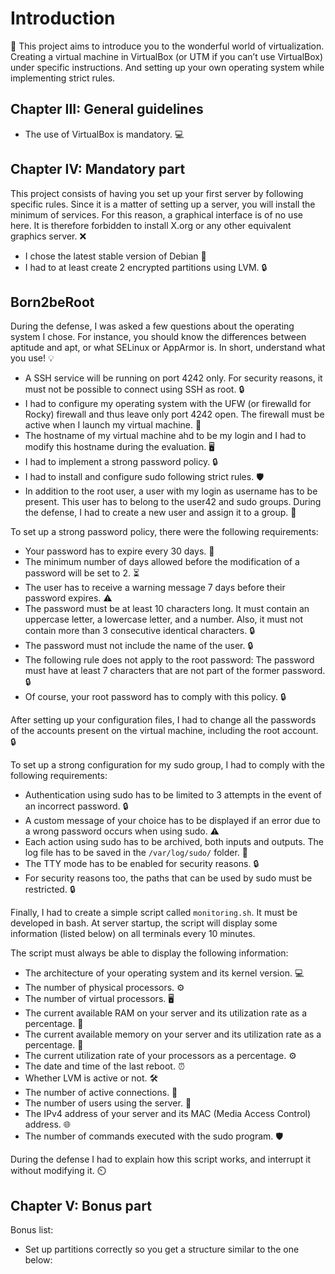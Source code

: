 # Introduction

🚀 This project aims to introduce you to the wonderful world of virtualization. 
Creating a virtual machine in VirtualBox (or UTM if you can’t use VirtualBox) under specific instructions. 
And setting up your own operating system while implementing strict rules.

## Chapter III: General guidelines

- The use of VirtualBox is mandatory. 💻

## Chapter IV: Mandatory part

This project consists of having you set up your first server by following specific rules. 
Since it is a matter of setting up a server, you will install the minimum of services. 
For this reason, a graphical interface is of no use here. It is therefore forbidden to install X.org or any other equivalent graphics server. ❌

- I chose the latest stable version of Debian 🐧
- I had to at least create 2 encrypted partitions using LVM. 🔒

## Born2beRoot

During the defense, I was asked a few questions about the operating system I chose. For instance, you should know the differences between aptitude and apt, or what SELinux or AppArmor is. In short, understand what you use! 💡

- A SSH service will be running on port 4242 only. For security reasons, it must not be possible to connect using SSH as root. 🔒
- I had to configure my operating system with the UFW (or firewalld for Rocky) firewall and thus leave only port 4242 open. The firewall must be active when I launch my virtual machine. 🧯
- The hostname of my virtual machine ahd to be my login and I had to modify this hostname during the evaluation. 🖥️
- I had to implement a strong password policy. 🔒
- I had to install and configure sudo following strict rules. 🛡️
- In addition to the root user, a user with my login as username has to be present. This user has to belong to the user42 and sudo groups. During the defense, I had to create a new user and assign it to a group. 👥

To set up a strong password policy, there were the following requirements:

- Your password has to expire every 30 days. 🔄
- The minimum number of days allowed before the modification of a password will be set to 2. ⏳
- The user has to receive a warning message 7 days before their password expires. ⚠️
- The password must be at least 10 characters long. It must contain an uppercase letter, a lowercase letter, and a number. Also, it must not contain more than 3 consecutive identical characters. 🔒
- The password must not include the name of the user. 🔒
- The following rule does not apply to the root password: The password must have at least 7 characters that are not part of the former password. 🔒
- Of course, your root password has to comply with this policy. 🔒

After setting up your configuration files, I had to change all the passwords of the accounts present on the virtual machine, including the root account. 🔒

To set up a strong configuration for my sudo group, I had to comply with the following requirements:

- Authentication using sudo has to be limited to 3 attempts in the event of an incorrect password. 🔒
- A custom message of your choice has to be displayed if an error due to a wrong password occurs when using sudo. ⚠️
- Each action using sudo has to be archived, both inputs and outputs. The log file has to be saved in the `/var/log/sudo/` folder. 📜
- The TTY mode has to be enabled for security reasons. 🔒
- For security reasons too, the paths that can be used by sudo must be restricted. 🔒

Finally, I had to create a simple script called `monitoring.sh`. It must be developed in bash. 
At server startup, the script will display some information (listed below) on all terminals every 10 minutes.

The script must always be able to display the following information:

- The architecture of your operating system and its kernel version. 💻
- The number of physical processors. ⚙️
- The number of virtual processors. 🖥️
- The current available RAM on your server and its utilization rate as a percentage. 💾
- The current available memory on your server and its utilization rate as a percentage. 🧠
- The current utilization rate of your processors as a percentage. ⚙️
- The date and time of the last reboot. ⏰
- Whether LVM is active or not. 🛠️
- The number of active connections. 🔗
- The number of users using the server. 👥
- The IPv4 address of your server and its MAC (Media Access Control) address. 🌐
- The number of commands executed with the sudo program. 🛡️

During the defense I had to explain how this script works, and interrupt it without modifying it. ⏲️

## Chapter V: Bonus part

Bonus list:

- Set up partitions correctly so you get a structure similar to the one below:
